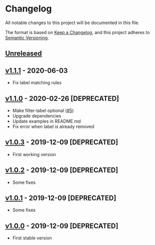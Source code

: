 # Changelog
All notable changes to this project will be documented in this file.

The format is based on [Keep a Changelog](https://keepachangelog.com/en/1.0.0/),
and this project adheres to [Semantic Versioning](https://semver.org/spec/v2.0.0.html).

## [Unreleased]

## [v1.1.1] - 2020-06-03

- Fix label matching rules

## [v1.1.0] - 2020-02-26 [DEPRECATED]

- Make filter-label optional ([#5](https://github.com/sudo-bot/action-pull-request-merge/issues/5))
- Upgrade dependencies
- Update examples in README.md
- Fix error when label is already removed

## [v1.0.3] - 2019-12-09 [DEPRECATED]

- First working version

## [v1.0.2] - 2019-12-09 [DEPRECATED]

- Some fixes

## [v1.0.1] - 2019-12-09 [DEPRECATED]

- Some fixes

## [v1.0.0] - 2019-12-09 [DEPRECATED]

- First stable version

[Unreleased]: https://github.com/sudo-bot/action-pull-request-merge/compare/v1.1.1...HEAD
[v1.1.1]: https://github.com/sudo-bot/action-pull-request-merge/compare/v1.1.0...v1.1.1
[v1.1.0]: https://github.com/sudo-bot/action-pull-request-merge/compare/v1.0.3...v1.1.0
[v1.0.3]: https://github.com/sudo-bot/action-pull-request-merge/compare/v1.0.2...v1.0.3
[v1.0.2]: https://github.com/sudo-bot/action-pull-request-merge/compare/v1.0.1...v1.0.2
[v1.0.1]: https://github.com/sudo-bot/action-pull-request-merge/compare/v1.0.0...v1.0.1
[v1.0.0]: https://github.com/sudo-bot/action-pull-request-merge/releases/tag/v1.0.0
